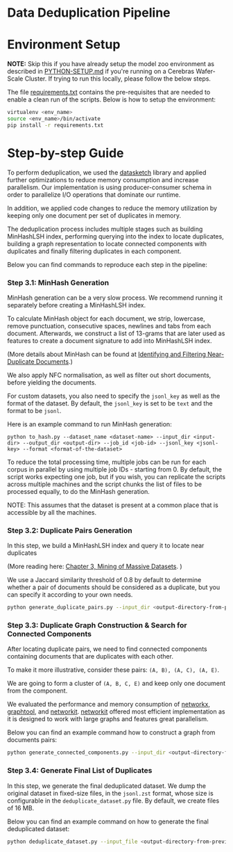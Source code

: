 # Data Deduplication Pipeline

# Environment Setup

**NOTE:** Skip this if you have already setup the model zoo environment as described in [PYTHON-SETUP.md](../../../../../../PYTHON-SETUP.md) if you're running on a Cerebras Wafer-Scale Cluster. If trying to run this locally, please follow the below steps.

The file [requirements.txt](./requirements.txt) contains the pre-requisites that are needed to enable a clean run of the scripts. Below is how to setup the environment:
```bash
virtualenv <env_name>
source <env_name>/bin/activate
pip install -r requirements.txt
```
# Step-by-step Guide
To perform deduplication, we used the [datasketch](http://ekzhu.com/datasketch/minhash.html) library and applied further optimizations to reduce memory consumption and increase parallelism. Our implementation is using producer-consumer schema in order to parallelize I/O operations that dominate our runtime. 

In addition, we applied code changes to reduce the memory utilization by keeping only one document per set of duplicates in memory.

The deduplication process includes multiple stages such as building MinHashLSH index, performing querying into the index to locate duplicates, building a graph representation to locate connected components with duplicates and finally filtering duplicates in each component.

Below you can find commands to reproduce each step in the pipeline:
### Step 3.1: MinHash Generation

MinHash generation can be a very slow process. We recommend running it separately before creating a MinHashLSH index. 

To calculate MinHash object for each document, we strip, lowercase, remove punctuation, consecutive spaces, newlines and tabs from each document.
Afterwards, we construct a list of 13-grams that are later used as features to create a document signature to add into MinHashLSH
index. 

(More details about MinHash can be found at [Identifying and Filtering Near-Duplicate Documents](https://cs.brown.edu/courses/cs253/papers/nearduplicate.pdf).)

We also apply NFC normalisation, as well as filter out short documents, before yielding the documents. 

For custom datasets, you also need to specify the `jsonl_key` as well as the format of the dataset. By default, the `jsonl_key` is set to be `text` and the format to be `jsonl`.

Here is an example command to run MinHash generation: 
```
python to_hash.py --dataset_name <dataset-name> --input_dir <input-dir> --output_dir <output-dir> --job_id <job-id> --jsonl_key <jsonl-key> --format <format-of-the-dataset>
```

To reduce the total processing time, multiple jobs can be run for each corpus in parallel by using multiple job IDs - starting from 0. By default, the script works expecting one job, but if you wish, you can replicate the scripts across multiple machines and the script chunks the list of files to be processed equally, to do the MinHash generation. 

NOTE: This assumes that the dataset is present at a common place that is accessible by all the machines. 

### Step 3.2: Duplicate Pairs Generation 
In this step, we build a MinHashLSH index and query it to locate near duplicates 

(More reading here: [Chapter 3, Mining of Massive Datasets](http://infolab.stanford.edu/~ullman/mmds/ch3.pdf). )

We use a Jaccard similarity threshold of 0.8 by default to determine whether a pair of documents should be considered as a duplicate, but you can specify it according to your own needs.
```bash
python generate_duplicate_pairs.py --input_dir <output-directory-from-previous-step> --out_file <output-directory>/duplicates/duplicate_pairs.txt
```
### Step 3.3: Duplicate Graph Construction & Search for Connected Components 
After locating duplicate pairs, we need to find connected components containing documents that are duplicates with each other. 

To make it more illustrative, consider  these pairs: `(A, B), (A, C), (A, E)`. 

We are going to form a cluster of `(A, B, C, E)` and keep only one document from the component. 

We evaluated the performance and memory consumption of [networkx](https://networkx.org/), [graphtool](https://graph-tool.skewed.de/), and [networkit](https://networkit.github.io/). [networkit](https://networkit.github.io/) offered most efficient implementation as it is designed to work with large graphs and features great parallelism.

Below you can find an example command how to construct a graph from documents pairs: 
```bash
python generate_connected_components.py --input_dir <output-directory-from-previous-step}/duplicates --out_file <output-directory>/duplicates/connected_components.pickle
```

### Step 3.4: Generate Final List of Duplicates 
In this step, we generate the final deduplicated dataset. We dump the original dataset in fixed-size files, in the `jsonl.zst` format, whose size is configurable in the `deduplicate_dataset.py` file. By default, we create files of 16 MB. 

Below you can find an example command on how to generate the final deduplicated dataset:
```bash
python deduplicate_dataset.py --input_file <output-directory-from-previous-step>/duplicates/connected_components.pickle --input_dir <input-dir> --output_dir <final-output-dir> --format <format-of-dataset>
```